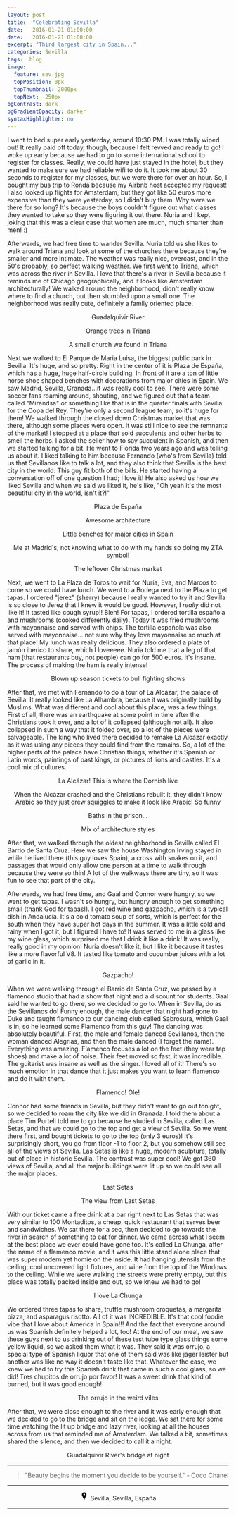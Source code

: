 ```yaml
---
layout: post
title:  "Celebrating Sevilla"
date:   2016-01-21 01:00:00
date:   2016-01-21 01:00:00
excerpt: "Third largest city in Spain..."
categories: Sevilla
tags:  blog
image:
  feature: sev.jpg
  topPosition: 0px
  topThumbnail: 2000px
  topNext: -250px
bgContrast: dark
bgGradientOpacity: darker
syntaxHighlighter: no
---
```


I went to bed super early yesterday, around 10:30 PM. I was totally wiped out! It really paid off today, though, because I felt revved and ready to go! I woke up early because we had to go to some international school to register for classes. Really, we could have just stayed in the hotel, but they wanted to make sure we had reliable wifi to do it. It took me about 30 seconds to register for my classes, but we were there for over an hour. So, I bought my bus trip to Ronda because my Airbnb host accepted my request! I also looked up flights for Amsterdam, but they got like 50 euros more expensive than they were yesterday, so I didn't buy them. Why were we there for so long? It's because the boys couldn't figure out what classes they wanted to take so they were figuring it out there. Nuria and I kept joking that this was a clear case that women are much, much smarter than men! :)

Afterwards, we had free time to wander Sevilla. Nuria told us she likes to walk around Triana and look at some of the churches there because they're smaller and more intimate. The weather was really nice, overcast, and in the 50's probably, so perfect walking weather. We first went to Triana, which was across the river in Sevilla. I love that there's a river in Sevilla because it reminds me of Chicago geographically, and it looks like Amsterdam architecturally! We walked around the neighborhood, didn't really know where to find a church, but then stumbled upon a small one. The neighborhood was really cute, definitely a family oriented place.

<div class="img img--fullContainer img--14xLeading" style="background-image: url({{ site.baseurl_posts_img }}spain/celebratingsevilla/01.JPG);"></div>
<center><p style="font-size: 14px;">Guadalquivir River</p></center>

<div class="img img--fullContainer img--14xLeading" style="background-image: url({{ site.baseurl_posts_img }}spain/celebratingsevilla/02.JPG);"></div>
<center><p style="font-size: 14px;">Orange trees in Triana</p></center>

<div class="img img--fullContainer img--14xLeading" style="background-image: url({{ site.baseurl_posts_img }}spain/celebratingsevilla/03.JPG);"></div>
<center><p style="font-size: 14px;">A small church we found in Triana</p></center>

Next we walked to El Parque de Maria Luisa, the biggest public park in Sevilla. It's huge, and so pretty. Right in the center of it is Plaza de España, which has a huge, huge half-circle building. In front of it are a ton of little horse shoe shaped benches with decorations from major cities in Spain. We saw Madrid, Sevilla, Granada...it was really cool to see. There were some soccer fans roaming around, shouting, and we figured out that a team called "Mirandsa" or something like that is in the quarter finals with Sevilla for the Copa del Rey. They're only a second league team, so it's huge for them! We walked through the closed down Christmas market that was there, although some places were open. It was still nice to see the remnants of the market! I stopped at a place that sold succulents and other herbs to smell the herbs. I asked the seller how to say succulent in Spanish, and then we started talking for a bit. He went to Florida two years ago and was telling us about it. I liked talking to him because Fernando (who's from Sevilla) told us that Sevillanos like to talk a lot, and they also think that Sevilla is the best city in the world. This guy fit both of the bills. He started having a conversation off of one question I had; I love it! He also asked us how we liked Sevilla and when we said we liked it, he's like, "Oh yeah it's the most beautiful city in the world, isn't it?!"

<div class="img img--fullContainer img--14xLeading" style="background-image: url({{ site.baseurl_posts_img }}spain/celebratingsevilla/04.JPG);"></div>
<center><p style="font-size: 14px;">Plaza de España</p></center>

<div class="img img--fullContainer img--14xLeading" style="background-image: url({{ site.baseurl_posts_img }}spain/celebratingsevilla/05.JPG);"></div>
<center><p style="font-size: 14px;">Awesome architecture</p></center>

<div class="img img--fullContainer img--14xLeading" style="background-image: url({{ site.baseurl_posts_img }}spain/celebratingsevilla/06.JPG);"></div>
<center><p style="font-size: 14px;">Little benches for major cities in Spain</p></center>

<div class="img img--fullContainer img--14xLeading" style="background-image: url({{ site.baseurl_posts_img }}spain/celebratingsevilla/07.JPG);"></div>
<center><p style="font-size: 14px;">Me at Madrid's, not knowing what to do with my hands so doing my ZTA symbol!</p></center>

<div class="img img--fullContainer img--14xLeading" style="background-image: url({{ site.baseurl_posts_img }}spain/celebratingsevilla/08.JPG);"></div>
<center><p style="font-size: 14px;">The leftover Christmas market</p></center>

Next, we went to La Plaza de Toros to wait for Nuria, Eva, and Marcos to come so we could have lunch. We went to a Bodega next to the Plaza to get tapas. I ordered "jerez" (sherry) because I really wanted to try it and Sevilla is so close to Jerez that I knew it would be good. However, I *really* did not like it! It tasted like cough syrup!! Bleh! For tapas, I ordered tortilla española and mushrooms (cooked differently daily). Today it was fried mushrooms with mayonnaise and served with chips. The tortilla española was also served with mayonnaise... not sure why they love mayonnaise so much at that place! My lunch was really delicious. They also ordered a plate of jamón iberico to share, which I loveeeee. Nuria told me that a leg of that ham (that restaurants buy, not people) can go for 500 euros. It's insane. The process of making the ham is really intense!

<div class="img img--fullContainer img--14xLeading" style="background-image: url({{ site.baseurl_posts_img }}spain/celebratingsevilla/09.JPG);"></div>
<center><p style="font-size: 14px;">Blown up season tickets to bull fighting shows</p></center>

After that, we met with Fernando to do a tour of La Alcázar, the palace of Sevilla. It really looked like La Alhambra, because it was originally build by Muslims. What was different and cool about this place, was a few things. First of all, there was an earthquake at some point in time after the Christians took it over, and a lot of it collapsed (although not all). It also collapsed in such a way that it folded over, so a lot of the pieces were salvageable. The king who lived there decided to remake La Alcázar exactly as it was using any pieces they could find from the remains. So, a lot of the higher parts of the palace have Christian things, whether it's Spanish or Latin words, paintings of past kings, or pictures of lions and castles. It's a cool mix of cultures.

<div class="img img--fullContainer img--14xLeading" style="background-image: url({{ site.baseurl_posts_img }}spain/celebratingsevilla/10.JPG);"></div>
<center><p style="font-size: 14px;">La Alcázar! This is where the Dornish live</p></center>

<div class="img img--fullContainer img--14xLeading" style="background-image: url({{ site.baseurl_posts_img }}spain/celebratingsevilla/11.JPG);"></div>
<center><p style="font-size: 14px;">When the Alcázar crashed and the Christians rebuilt it, they didn't know Arabic so they just drew squiggles to make it look like Arabic! So funny</p></center>

<div class="img img--fullContainer img--14xLeading" style="background-image: url({{ site.baseurl_posts_img }}spain/celebratingsevilla/12.JPG);"></div>
<center><p style="font-size: 14px;">Baths in the prison...</p></center>

<div class="img img--fullContainer img--14xLeading" style="background-image: url({{ site.baseurl_posts_img }}spain/celebratingsevilla/13.JPG);"></div>
<center><p style="font-size: 14px;">Mix of architecture styles</p></center>

After that, we walked through the oldest neighborhood in Sevilla called El Barrio de Santa Cruz. Here we saw the house Washington Irving stayed in while he lived there (this guy loves Spain), a cross with snakes on it, and passages that would only allow one person at a time to walk through because they were so thin! A lot of the walkways there are tiny, so it was fun to see that part of the city.

Afterwards, we had free time, and Gaal and Connor were hungry, so we went to get tapas. I wasn't so hungry, but hungry enough to get something small (thank God for tapas!). I got red wine and gazpacho, which is a typical dish in Andalucía. It's a cold tomato soup of sorts, which is perfect for the south when they have super hot days in the summer. It was a little cold and rainy when I got it, but I figured I have to! It was served to me in a glass like my wine glass, which surprised me that I drink it like a drink! It was really, really good in my opinion! Nuria doesn't like it, but I like it because it tastes like a more flavorful V8. It tasted like tomato and cucumber juices with a lot of garlic in it.

<div class="img img--fullContainer img--14xLeading" style="background-image: url({{ site.baseurl_posts_img }}spain/celebratingsevilla/14.JPG);"></div>
<center><p style="font-size: 14px;">Gazpacho!</p></center>

When we were walking through el Barrio de Santa Cruz, we passed by a flamenco studio that had a show that night and a discount for students. Gaal said he wanted to go there, so we decided to go to. When in Sevilla, do as the Sevillanos do! Funny enough, the male dancer that night had gone to Duke and taught flamenco to our dancing club called Sabrosura, which Gaal is in, so he learned some Flamenco from this guy! The dancing was absolutely beautiful. First, the male and female danced Sevillanos, then the woman danced Alegrías, and then the male danced (I forget the name). Everything was amazing. Flamenco focuses a lot on the feet (they wear tap shoes) and make a lot of noise. Their feet moved so fast, it was incredible. The guitarist was insane as well as the singer. I loved all of it! There's so much emotion in that dance that it just makes you want to learn flamenco and do it with them.

<div class="img img--fullContainer img--14xLeading" style="background-image: url({{ site.baseurl_posts_img }}spain/celebratingsevilla/15.JPG);"></div>
<center><p style="font-size: 14px;">Flamenco! Ole!</p></center>

Connor had some friends in Sevilla, but they didn't want to go out tonight, so we decided to roam the city like we did in Granada. I told them about a place Tim Purtell told me to go because he studied in Sevilla, called Las Setas, and that we could go to the top and get a view of Sevilla. So we went there first, and bought tickets to go to the top (only 3 euros)! It's surprisingly short, you go from floor -1 to floor 2, but you somehow still see all of the views of Sevilla. Las Setas is like a huge, modern sculpture, totally out of place in historic Sevilla. The contrast was super cool! We got 360 views of Sevilla, and all the major buildings were lit up so we could see all the major places.

<div class="img img--fullContainer img--14xLeading" style="background-image: url({{ site.baseurl_posts_img }}spain/celebratingsevilla/16.JPG);"></div>
<center><p style="font-size: 14px;">Last Setas</p></center>

<div class="img img--fullContainer img--14xLeading" style="background-image: url({{ site.baseurl_posts_img }}spain/celebratingsevilla/17.JPG);"></div>
<center><p style="font-size: 14px;">The view from Last Setas</p></center>

With our ticket came a free drink at a bar right next to Las Setas that was very similar to 100 Montaditos, a cheap, quick restaurant that serves beer and sandwiches. We sat there for a sec, then decided to go towards the river in search of something to eat for dinner. We came across what I seem at the best place we ever could have gone too. It's called La Chunga, after the name of a flamenco movie, and it was this little stand alone place that was super modern yet homie on the inside. It had hanging utensils from the ceiling, cool uncovered light fixtures, and wine from the top of the Windows to the ceiling. While we were walking the streets were pretty empty, but this place was totally packed inside and out, so we knew we had to go!

<div class="img img--fullContainer img--14xLeading" style="background-image: url({{ site.baseurl_posts_img }}spain/celebratingsevilla/18.JPG);"></div>
<center><p style="font-size: 14px;">I love La Chunga</p></center>

We ordered three tapas to share, truffle mushroom croquetas, a margarita pizza, and asparagus risotto. All of it was INCREDIBLE. It's that cool foodie vibe that I love about America in Spain!!! And the fact that everyone around us was Spanish definitely helped a lot, too! At the end of our meal, we saw these guys next to us drinking out of these test tube type glass things some yellow liquid, so we asked them what it was. They said it was orrujo, a special type of Spanish liquor that one of them said was like jäger leister but another was like no way it doesn't taste like that. Whatever the case, we knew we had to try this Spanish drink that came in such a cool glass, so we did! Tres chupitos de orrujo por favor! It was a sweet drink that kind of burned, but it was good enough!

<div class="img img--fullContainer img--14xLeading" style="background-image: url({{ site.baseurl_posts_img }}spain/celebratingsevilla/19.JPG);"></div>
<center><p style="font-size: 14px;">The orrujo in the weird viles</p></center>

After that, we were close enough to the river and it was early enough that we decided to go to the bridge and sit on the ledge. We sat there for some time watching the lit up bridge and lazy river, looking at all the houses across from us that reminded me of Amsterdam. We talked a bit, sometimes shared the silence, and then we decided to call it a night.

<div class="img img--fullContainer img--14xLeading" style="background-image: url({{ site.baseurl_posts_img }}spain/celebratingsevilla/20.JPG);"></div>
<center><p style="font-size: 14px;">Guadalquivir River's bridge at night</p></center>

<hr>

<blockquote class="largeQuote">"Beauty begins the moment you decide to be yourself." - Coco Chanel</blockquote>

<hr>

<center><img src="/assets/images/location.png" height=20px width=20px/> Sevilla, Sevilla, España</center>

<hr>
